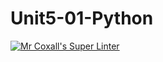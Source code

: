 # Unit5-01-Python
[![Mr Coxall's Super Linter](https://github.com/ICS3U-C-Programming-TonyT/Unit5-01-Python/workflows/Mr%20Coxall's%20Super%20Linter/badge.svg)](https://github.com/ICS3U-C-Programming-TonyT/Unit5-01-Python/actions/)
